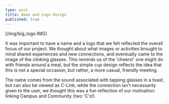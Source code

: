 ```yaml
---
type: post
title: Name and Logo Design
published: true
---
```


[/img/big_logo.IMG]


It was important to have a name and a logo that we felt reflected the overall focus of our project. We thought about what images or activities brought to mind shared experiences and new connections, and eventually came to the image of the clinking glasses. This reminds us of the 'cheers!' one might do with friends around a meal, but the simple cup design reflects the idea that this is not a special occasion, but rather, a more casual, friendly meeting. 

The name comes from the sound associated with tapping glasses in a toast, but can also be viewed as C-Link; while the connection isn't necessarily given to the user, we thought this was a fun reflection of our motivation: linking Campus and Community (two 'C's!).
